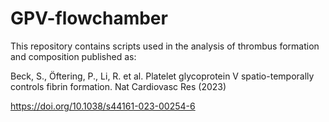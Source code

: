 # GPV-flowchamber

This repository contains scripts used in the analysis of thrombus formation and composition published as:

Beck, S., Öftering, P., Li, R. et al. Platelet glycoprotein V spatio-temporally controls fibrin formation. Nat Cardiovasc Res (2023)

https://doi.org/10.1038/s44161-023-00254-6
